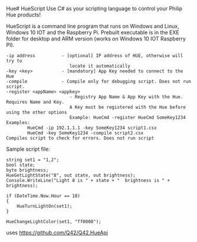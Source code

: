 Hue# HueScript
Use C# as your scripting language to control your Philip Hue products!

HueScript is a command line program that runs on Windows and Linux, Windows 10 IOT and the Raspberry Pi. 
Prebuilt executable is in the EXE folder for desktop and ARM version (works on Windows 10 IOT Raspberry PI).

```
-ip address          - [optional] IP address of HUE, otherwise will try to
                        locate it automatically
-key <key>           - [mandatory] App Key needed to connect to the Hue
-compile             - Compile only for debugging script. Does not run script.
-register <appName> <appkey>
                        - Registry App Name & App Key with the Hue. Requires Name and Key.
                        A Key must be registered with the Hue before using the other options
                        Example: HueCmd -register HueCmd SomeKey1234
Examples:
        HueCmd -ip 192.1.1.1 -key SomeKey1234 script1.csx
        HueCmd -key SomeKey1234 -compile script2.csx            Compiles script to check for errors. Does not run script
```

Sample script file:

```
string set1 = "1,2";
bool state;
byte brightness;
HueGetLightState("8", out state, out brightness);
Console.WriteLine("Light 8 is " + state + "  brightness is " + brightness);

if (DateTime.Now.Hour == 18)
{
    HueTurnLightOn(set1);
}

HueChangeLightColor(set1, "ff0000");
```

uses https://github.com/Q42/Q42.HueApi
